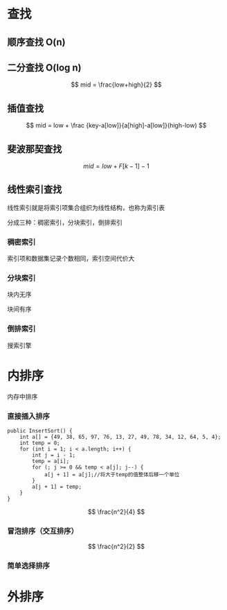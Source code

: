 # 查找

## 顺序查找 O(n)

## 二分查找 O(log n)

$$
mid = \frac{low+high}{2}
$$

## 插值查找 

$$
mid = low + \frac {key-a[low]}{a[high]-a[low]}(high-low)
$$

## 斐波那契查找

$$
mid = low+F[k-1]-1
$$

## 线性索引查找

线性索引就是将索引项集合组织为线性结构，也称为索引表

分成三种：稠密索引，分块索引，倒排索引

### 稠密索引

索引项和数据集记录个数相同，索引空间代价大

### 分块索引

块内无序

块间有序

### 倒排索引

搜索引擎

# 内排序

内存中排序

### 直接插入排序

```
public InsertSort() {
    int a[] = {49, 38, 65, 97, 76, 13, 27, 49, 78, 34, 12, 64, 5, 4};
    int temp = 0;
    for (int i = 1; i < a.length; i++) {
        int j = i - 1;
        temp = a[i];
        for (; j >= 0 && temp < a[j]; j--) {
            a[j + 1] = a[j];//将大于temp的值整体后移一个单位
        }
        a[j + 1] = temp;
    }
}
```

$$
\frac{n^2}{4}
$$



### 冒泡排序（交互排序）

$$
\frac{n^2}{2}
$$



### 简单选择排序





# 外排序



